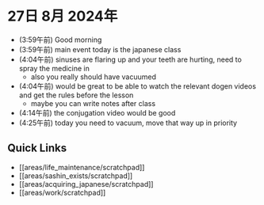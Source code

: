 # 27日 8月 2024年
- (3:59午前) Good morning
- (3:59午前) main event today is the japanese class
- (4:04午前) sinuses are flaring up and your teeth are hurting, need to spray the medicine in
  - also you really should have vacuumed
- (4:04午前) would be great to be able to watch the relevant dogen videos and get the rules before the lesson
  - maybe you can write notes after class
- (4:14午前) the conjugation video would be good
- (4:25午前) today you need to vacuum, move that way up in priority





 



## Quick Links
- [[areas/life_maintenance/scratchpad]]
- [[areas/sashin_exists/scratchpad]]
- [[areas/acquiring_japanese/scratchpad]]
- [[areas/work/scratchpad]]
